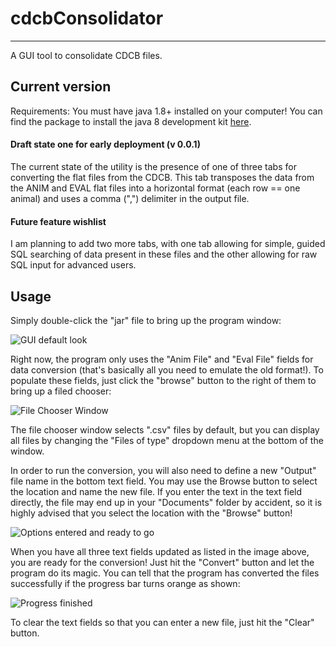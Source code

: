 # cdcbConsolidator
---
A GUI tool to consolidate CDCB files. 

## Current version

Requirements: You must have java 1.8+ installed on your computer! You can find the package to install the java 8 development kit [here](https://www.oracle.com/technetwork/java/javase/downloads/jdk8-downloads-2133151.html).

#### Draft state one for early deployment (v 0.0.1)

The current state of the utility is the presence of one of three tabs for converting the flat files from the CDCB. This tab transposes the data from the ANIM and EVAL flat files into a horizontal format (each row == one animal) and uses a comma (",") delimiter in the output file. 

#### Future feature wishlist

I am planning to add two more tabs, with one tab allowing for simple, guided SQL searching of data present in these files and the other allowing for raw SQL input for advanced users. 

## Usage

Simply double-click the "jar" file to bring up the program window:

![GUI default look](https://github.com/njdbickhart/cdcbConsolidator/images/DefaultGui.PNG)

Right now, the program only uses the "Anim File" and "Eval File" fields for data conversion (that's basically all you need to emulate the old format!). To populate these fields, just click the "browse" button to the right of them to bring up a filed chooser:

![File Chooser Window](https://github.com/njdbickhart/cdcbConsolidator/images/file_chooser.PNG)

The file chooser window selects ".csv" files by default, but you can display all files by changing the "Files of type" dropdown menu at the bottom of the window.

In order to run the conversion, you will also need to define a new "Output" file name in the bottom text field. You may use the Browse button to select the location and name the new file. If you enter the text in the text field directly, the file may end up in your "Documents" folder by accident, so it is highly advised that you select the location with the "Browse" button!

![Options entered and ready to go](https://github.com/njdbickhart/cdcbConsolidator/images/Ready_to_go.PNG)

When you have all three text fields updated as listed in the image above, you are ready for the conversion! Just hit the "Convert" button and let the program do its magic. You can tell that the program has converted the files successfully if the progress bar turns orange as shown:

![Progress finished](https://github.com/njdbickhart/cdcbConsolidator/images/Done.PNG)

To clear the text fields so that you can enter a new file, just hit the "Clear" button. 
